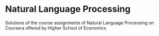 # Natural Language Processing
Solutions of the course assignments of Natural Language Processing on Coursera offered by Higher School of Economics
